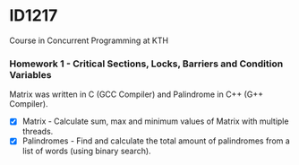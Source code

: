 # ID1217
Course in Concurrent Programming at KTH
### Homework 1 - Critical Sections, Locks, Barriers and Condition Variables
Matrix was written in C (GCC Compiler) and Palindrome in C++ (G++ Compiler).
- [x] Matrix - Calculate sum, max and minimum values of Matrix with multiple threads.
- [x] Palindromes - Find and calculate the total amount of palindromes from a list of words (using binary search).
